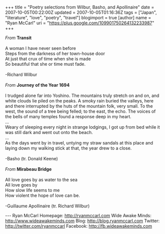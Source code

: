 +++
title = "Poetry selections from Wilbur, Basho, and Apollinaire"
date = 2007-10-05T00:22:00Z
updated = 2007-10-05T01:16:36Z
tags = ["Japan", "literature", "love", "poetry", "travel"]
blogimport = true
[author]
	name = "Ryan McCarl"
	uri = "https://plus.google.com/109901750264132233987"
+++

<em>From</em> <strong>Transit</strong><br /><br />A woman I have never seen before<br />Steps from the darkness of her town-house door<br />At just that crux of time when she is made<br />So beautiful that she or time must fade.<br /><br />-Richard Wilbur<br /><br /><em>From</em> <strong>Journey of the Year 1694</strong><br /><br />I trudged alone far into Yoshino. The mountains truly stretch on and on, and white clouds lie piled on the peaks. A smoky rain buried the valleys, here and there interrupted by the huts of the mountain folk, very small. To the west, the sound of a tree being felled; to the east, the echo. The voices of the bells of many temples found a response deep in my heart.<br />...<br />Weary of sleeping every night in strange lodgings, I got up from bed while it was still dark and went out onto the beach.<br />...<br />As the days went by in travel, untying my straw sandals at this place and laying down my walking stick at that, the year drew to a close.<br /><br />-Basho (tr. Donald Keene)<br /><br /><em>From</em> <strong>Mirabeau Bridge</strong><br /><br />All love goes by as water to the sea<br />All love goes by<br />How slow life seems to me<br />How violent the hope of love can be.<br /><br />-Guillaume Apollinaire (tr. Richard Wilbur)<div class="blogger-post-footer">---
Ryan McCarl
Homepage: http://ryanmccarl.com
Wide Awake Minds: http://www.wideawakeminds.com
Blog: http://blog.ryanmccarl.com
Twitter: http://twitter.com/ryanmccarl
Facebook: http://fb.wideawakeminds.com</div>
